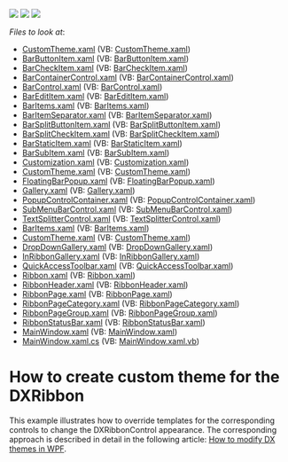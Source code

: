 <!-- default badges list -->
![](https://img.shields.io/endpoint?url=https://codecentral.devexpress.com/api/v1/VersionRange/128655535/22.2.2%2B)
[![](https://img.shields.io/badge/Open_in_DevExpress_Support_Center-FF7200?style=flat-square&logo=DevExpress&logoColor=white)](https://supportcenter.devexpress.com/ticket/details/E2909)
[![](https://img.shields.io/badge/📖_How_to_use_DevExpress_Examples-e9f6fc?style=flat-square)](https://docs.devexpress.com/GeneralInformation/403183)
<!-- default badges end -->
<!-- default file list -->
*Files to look at*:

* [CustomTheme.xaml](./CS/WpfApplication1/CustomTheme.xaml) (VB: [CustomTheme.xaml](./VB/WpfApplication1/CustomTheme.xaml))
* [BarButtonItem.xaml](./CS/WpfApplication1/CustomTheme/Bars/BarButtonItem.xaml) (VB: [BarButtonItem.xaml](./VB/WpfApplication1/CustomTheme/Bars/BarButtonItem.xaml))
* [BarCheckItem.xaml](./CS/WpfApplication1/CustomTheme/Bars/BarCheckItem.xaml) (VB: [BarCheckItem.xaml](./VB/WpfApplication1/CustomTheme/Bars/BarCheckItem.xaml))
* [BarContainerControl.xaml](./CS/WpfApplication1/CustomTheme/Bars/BarContainerControl.xaml) (VB: [BarContainerControl.xaml](./VB/WpfApplication1/CustomTheme/Bars/BarContainerControl.xaml))
* [BarControl.xaml](./CS/WpfApplication1/CustomTheme/Bars/BarControl.xaml) (VB: [BarControl.xaml](./VB/WpfApplication1/CustomTheme/Bars/BarControl.xaml))
* [BarEditItem.xaml](./CS/WpfApplication1/CustomTheme/Bars/BarEditItem.xaml) (VB: [BarEditItem.xaml](./VB/WpfApplication1/CustomTheme/Bars/BarEditItem.xaml))
* [BarItems.xaml](./CS/WpfApplication1/CustomTheme/Bars/BarItems.xaml) (VB: [BarItems.xaml](./VB/WpfApplication1/CustomTheme/Bars/BarItems.xaml))
* [BarItemSeparator.xaml](./CS/WpfApplication1/CustomTheme/Bars/BarItemSeparator.xaml) (VB: [BarItemSeparator.xaml](./VB/WpfApplication1/CustomTheme/Bars/BarItemSeparator.xaml))
* [BarSplitButtonItem.xaml](./CS/WpfApplication1/CustomTheme/Bars/BarSplitButtonItem.xaml) (VB: [BarSplitButtonItem.xaml](./VB/WpfApplication1/CustomTheme/Bars/BarSplitButtonItem.xaml))
* [BarSplitCheckItem.xaml](./CS/WpfApplication1/CustomTheme/Bars/BarSplitCheckItem.xaml) (VB: [BarSplitCheckItem.xaml](./VB/WpfApplication1/CustomTheme/Bars/BarSplitCheckItem.xaml))
* [BarStaticItem.xaml](./CS/WpfApplication1/CustomTheme/Bars/BarStaticItem.xaml) (VB: [BarStaticItem.xaml](./VB/WpfApplication1/CustomTheme/Bars/BarStaticItem.xaml))
* [BarSubItem.xaml](./CS/WpfApplication1/CustomTheme/Bars/BarSubItem.xaml) (VB: [BarSubItem.xaml](./VB/WpfApplication1/CustomTheme/Bars/BarSubItem.xaml))
* [Customization.xaml](./CS/WpfApplication1/CustomTheme/Bars/Customization.xaml) (VB: [Customization.xaml](./VB/WpfApplication1/CustomTheme/Bars/Customization.xaml))
* [CustomTheme.xaml](./CS/WpfApplication1/CustomTheme/Bars/CustomTheme.xaml) (VB: [CustomTheme.xaml](./VB/WpfApplication1/CustomTheme/Bars/CustomTheme.xaml))
* [FloatingBarPopup.xaml](./CS/WpfApplication1/CustomTheme/Bars/FloatingBarPopup.xaml) (VB: [FloatingBarPopup.xaml](./VB/WpfApplication1/CustomTheme/Bars/FloatingBarPopup.xaml))
* [Gallery.xaml](./CS/WpfApplication1/CustomTheme/Bars/Gallery.xaml) (VB: [Gallery.xaml](./VB/WpfApplication1/CustomTheme/Bars/Gallery.xaml))
* [PopupControlContainer.xaml](./CS/WpfApplication1/CustomTheme/Bars/PopupControlContainer.xaml) (VB: [PopupControlContainer.xaml](./VB/WpfApplication1/CustomTheme/Bars/PopupControlContainer.xaml))
* [SubMenuBarControl.xaml](./CS/WpfApplication1/CustomTheme/Bars/SubMenuBarControl.xaml) (VB: [SubMenuBarControl.xaml](./VB/WpfApplication1/CustomTheme/Bars/SubMenuBarControl.xaml))
* [TextSplitterControl.xaml](./CS/WpfApplication1/CustomTheme/Bars/TextSplitterControl.xaml) (VB: [TextSplitterControl.xaml](./VB/WpfApplication1/CustomTheme/Bars/TextSplitterControl.xaml))
* [BarItems.xaml](./CS/WpfApplication1/CustomTheme/Ribbon/BarItems.xaml) (VB: [BarItems.xaml](./VB/WpfApplication1/CustomTheme/Ribbon/BarItems.xaml))
* [CustomTheme.xaml](./CS/WpfApplication1/CustomTheme/Ribbon/CustomTheme.xaml) (VB: [CustomTheme.xaml](./VB/WpfApplication1/CustomTheme/Ribbon/CustomTheme.xaml))
* [DropDownGallery.xaml](./CS/WpfApplication1/CustomTheme/Ribbon/DropDownGallery.xaml) (VB: [DropDownGallery.xaml](./VB/WpfApplication1/CustomTheme/Ribbon/DropDownGallery.xaml))
* [InRibbonGallery.xaml](./CS/WpfApplication1/CustomTheme/Ribbon/InRibbonGallery.xaml) (VB: [InRibbonGallery.xaml](./VB/WpfApplication1/CustomTheme/Ribbon/InRibbonGallery.xaml))
* [QuickAccessToolbar.xaml](./CS/WpfApplication1/CustomTheme/Ribbon/QuickAccessToolbar.xaml) (VB: [QuickAccessToolbar.xaml](./VB/WpfApplication1/CustomTheme/Ribbon/QuickAccessToolbar.xaml))
* [Ribbon.xaml](./CS/WpfApplication1/CustomTheme/Ribbon/Ribbon.xaml) (VB: [Ribbon.xaml](./VB/WpfApplication1/CustomTheme/Ribbon/Ribbon.xaml))
* [RibbonHeader.xaml](./CS/WpfApplication1/CustomTheme/Ribbon/RibbonHeader.xaml) (VB: [RibbonHeader.xaml](./VB/WpfApplication1/CustomTheme/Ribbon/RibbonHeader.xaml))
* [RibbonPage.xaml](./CS/WpfApplication1/CustomTheme/Ribbon/RibbonPage.xaml) (VB: [RibbonPage.xaml](./VB/WpfApplication1/CustomTheme/Ribbon/RibbonPage.xaml))
* [RibbonPageCategory.xaml](./CS/WpfApplication1/CustomTheme/Ribbon/RibbonPageCategory.xaml) (VB: [RibbonPageCategory.xaml](./VB/WpfApplication1/CustomTheme/Ribbon/RibbonPageCategory.xaml))
* [RibbonPageGroup.xaml](./CS/WpfApplication1/CustomTheme/Ribbon/RibbonPageGroup.xaml) (VB: [RibbonPageGroup.xaml](./VB/WpfApplication1/CustomTheme/Ribbon/RibbonPageGroup.xaml))
* [RibbonStatusBar.xaml](./CS/WpfApplication1/CustomTheme/Ribbon/RibbonStatusBar.xaml) (VB: [RibbonStatusBar.xaml](./VB/WpfApplication1/CustomTheme/Ribbon/RibbonStatusBar.xaml))
* [MainWindow.xaml](./CS/WpfApplication1/MainWindow.xaml) (VB: [MainWindow.xaml](./VB/WpfApplication1/MainWindow.xaml))
* [MainWindow.xaml.cs](./CS/WpfApplication1/MainWindow.xaml.cs) (VB: [MainWindow.xaml.vb](./VB/WpfApplication1/MainWindow.xaml.vb))
<!-- default file list end -->
# How to create custom theme for the DXRibbon


<p>This example illustrates how to override templates for the corresponding controls to change the DXRibbonControl appearance. The corresponding approach is described in detail in the following article: <a href="https://www.devexpress.com/Support/Center/p/ka18580">How to modify DX themes in WPF</a>.</p>

<br/>


